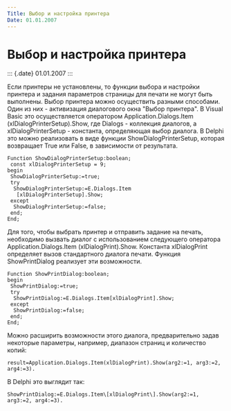 ```yaml
---
Title: Выбор и настройка принтера
Date: 01.01.2007
---
```



Выбор и настройка принтера
==========================

::: {.date}
01.01.2007
:::


Если принтеры не установлены, то функции выбора и настройки принтера и
задания параметров страницы для печати не могут быть выполнены. Выбор
принтера можно осуществить разными способами. Один из них - активизация
диалогового окна "Выбор принтера". В Visual Basic это осуществляется
оператором Application.Dialogs.Item (xlDialogPrinterSetup).Show, где
Dialogs - коллекция диалогов, а xlDialogPrinterSetup - константа,
определяющая выбор диалога. В Delphi это можно реализовать в виде
функции ShowDialogPrinterSetup, которая возвращает True или False, в
зависимости от результата.

    Function ShowDialogPrinterSetup:boolean;
     const xlDialogPrinterSetup = 9;
    begin
     ShowDialogPrinterSetup:=true;
     try
      ShowDialogPrinterSetup:=E.Dialogs.Item
       [xlDialogPrinterSetup].Show;
     except
      ShowDialogPrinterSetup:=false;
     end;
    End;

Для того, чтобы выбрать принтер и отправить задание на печать,
необходимо вызвать диалог с использованием следующего оператора
Application.Dialogs.Item (xlDialogPrint).Show. Константа xlDialogPrint
определяет вызов стандартного диалога печати. Функция ShowPrintDialog
реализует эти возможности.

    Function ShowPrintDialog:boolean;
    begin
     ShowPrintDialog:=true;
     try
      ShowPrintDialog:=E.Dialogs.Item[xlDialogPrint].Show;
     except
      ShowPrintDialog:=false;
     end;
    End;


Можно расширить возможности этого диалога, предварительно задав
некоторые параметры, например, диапазон страниц и количество копий:

    result=Application.Dialogs.Item(xlDialogPrint).Show(arg2:=1, arg3:=2, arg4:=3).

В Delphi это выглядит так:

    ShowPrintDialog:=E.Dialogs.Item\[xlDialogPrint\].Show(arg2:=1, arg3:=2, arg4:=3).
